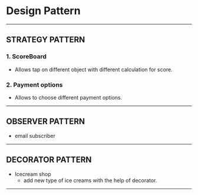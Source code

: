 # Design Pattern
---------------------------------------------------------------------

## STRATEGY PATTERN
### 1. ScoreBoard
 - Allows tap on different object with different calculation for score.


### 2. Payment options
 - Allows to choose different payment options.

---------------------------------------------------------------------

## OBSERVER PATTERN

- email subscriber

---------------------------------------------------------------------

## DECORATOR PATTERN

- Icecream shop
    - add new type of ice creams with the help of decorator.

---------------------------------------------------------------------